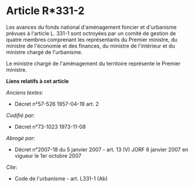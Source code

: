 # Article R*331-2

Les avances du fonds national d'aménagement foncier et d'urbanisme prévues à l'article L. 331-1 sont octroyées par un comité
de gestion de quatre membres comprenant les représentants du Premier ministre, du ministre de l'économie et des finances, du
ministre de l'intérieur et du ministre chargé de l'urbanisme.

Le ministre chargé de l'aménagement du territoire représente le Premier ministre.

**Liens relatifs à cet article**

_Anciens textes_:

  - Décret n°57-526 1957-04-19 art. 2

_Codifié par_:

  - Décret n°73-1023 1973-11-08

_Abrogé par_:

  - Décret n°2007-18 du 5 janvier 2007 - art. 13 (V) JORF 6 janvier 2007 en vigueur le 1er octobre 2007

_Cite_:

  - Code de l'urbanisme - art. L331-1 (Ab)
